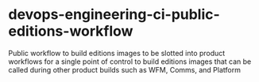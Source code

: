# devops-engineering-ci-public-editions-workflow
Public workflow to build editions images to be slotted into product workflows for a single point of control to build editions images that can be called during other product builds such as WFM, Comms, and Platform
